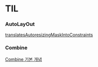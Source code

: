 # TIL



### AutoLayOut
[translatesAutoresizingMaskIntoConstraints](https://github.com/happykwon/TIL/issues/1)

### Combine
[Combine 기본 개념](https://github.com/happykwon/TIL/issues/2)


